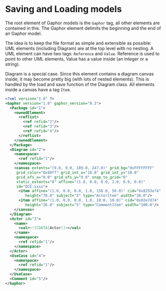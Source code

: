 # Saving and Loading models

The root element of Gaphor models is the `Gaphor` tag, all other elements are
contained in this. The Gaphor element delimits the beginning and the end of an
Gaphor model.

The idea is to keep the file format as simple and extensible as
possible: UML elements (including Diagram) are at the top level with no nesting.
A UML element can have two tags: `Reference` and `Value`. Reference is used to
point to other UML elements, Value has a value inside (an integer or a string).

Diagram is a special case. Since this element contains a diagram canvas
inside, it may become pretty big (with lots of nested elements). This is
handled by the load and save function of the Diagram class. All elements
inside a canvas have a tag `Item`.

```xml 
<?xml version="1.0" ?>
<Gaphor version="1.0" gaphor_version="0.3">
  <Package id="1">
    <ownedElement>
      <reflist>
        <ref refid="2"/>
        <ref refid="3"/>
        <ref refid="4"/>
      </reflist>
    </ownedElement>
  </Package>
  <Diagram id="2">
    <namespace>
      <ref refid="1"/>
    </namespace>
    <canvas extents="(9.0, 9.0, 189.0, 247.0)" grid_bg="0xFFFFFFFF"
     grid_color="0x80ff" grid_int_x="10.0" grid_int_y="10.0"
     grid_ofs_x="0.0" grid_ofs_y="0.0" snap_to_grid="0"
     static_extents="0" affine="(1.0, 0.0, 0.0, 1.0, 0.0, 0.0)"
     id="DCE:xxxx">
      <item affine="(1.0, 0.0, 0.0, 1.0, 150.0, 50.0)" cid="0x8293e74"
         height="78.0" subject="3" type="ActorItem" width="38.0"/>
      <item affine="(1.0, 0.0, 0.0, 1.0, 10.0, 10.0)" cid="0x82e7d74"
         height="26.0" subject="5" type="CommentItem" width="100.0"/>
    </canvas>
  </Diagram>
  <Actor id="3">
    <name>
      <val><![CDATA[Actor]]></val>
    </name>
    <namespace>
      <ref refid="1"/>
    </namespace>
  </Actor>
  <UseCase id="4">
    <namespace>
      <ref refid="1"/>
    </namespace>
  </UseCase>
  <Comment id="5"/>
</Gaphor>
```
